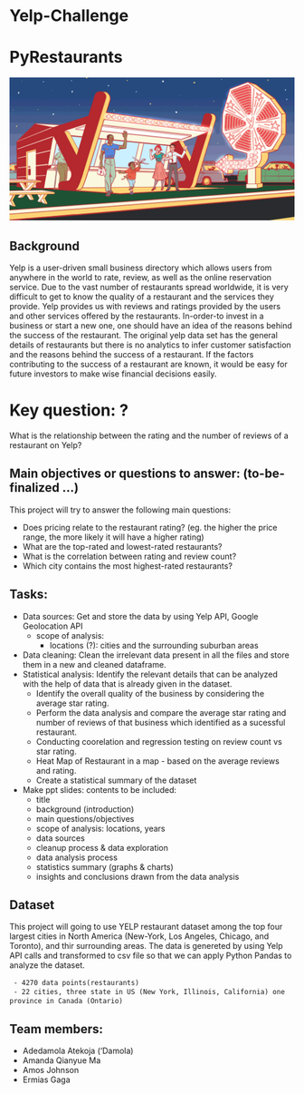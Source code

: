 # Yelp-Challenge 

# PyRestaurants
![Yelp](Images/yelp.gif)
## Background

Yelp is a user-driven small business directory which allows users from anywhere in the world to rate, review, as well as the online reservation service. Due to the vast number of restaurants spread worldwide, it is very difficult to get to know the quality of a restaurant and the services they provide. Yelp provides us with reviews and ratings provided by the users and other services offered by the restaurants. In-order-to invest in a business or start a new one, one should have an idea of the reasons behind the success of the restaurant. The original yelp data set has the general details of restaurants but there is no analytics to infer customer satisfaction and the reasons behind the success of a restaurant. If the factors contributing to the success of a restaurant are known, it would be easy for future investors to make wise financial decisions easily. 

# Key question: ?
What is the relationship between the rating and the number of reviews of a restaurant on Yelp?

## Main objectives or questions to answer: (to-be-finalized ...)
 This project will try to answer the following main questions:
* Does pricing relate to the restaurant rating? (eg. the higher the price range, the more likely it will have a higher rating)
* What are the top-rated and lowest-rated restaurants?
* What is the correlation between rating and review count?
* Which city contains the most highest-rated restaurants?

## Tasks:
* Data sources: Get and store the data by using Yelp API, Google Geolocation API
  * scope of analysis: 
   	- locations (?): cities and the surrounding suburban areas
* Data cleaning: Clean the irrelevant data present in all the files and store them in a new and cleaned dataframe.
* Statistical analysis: Identify the relevant details that can be analyzed with the help of data that is already given in the dataset.
  * Identify the overall quality of the business by considering the average star rating.
  * Perform the data analysis and compare the average star rating and number of reviews of that business which identified as a sucessful restaurant.
  * Conducting coorelation and regression testing on review count vs star rating. 
  * Heat Map of Restaurant in a map - based on the average reviews and rating.
  * Create a statistical summary of the dataset
* Make ppt slides: contents to be included:
	 - title
	 - background (introduction)
 	 - main questions/objectives
	 - scope of analysis: locations, years
 	 - data sources
 	 - cleanup process & data exploration
 	 - data analysis process
 	 - statistics summary (graphs & charts)
	 - insights and conclusions drawn from the data analysis

## Dataset 
This project will going to use YELP restaurant dataset among the top four largest cities in North America (New-York, Los Angeles, Chicago, and Toronto), and thir surrounding areas. The data is genereted by using Yelp API calls and transformed to csv file so that we can apply Python Pandas to analyze the dataset.
            
     - 4270 data points(restaurants)
     - 22 cities, three state in US (New York, Illinois, California) one province in Canada (Ontario)

## Team members:
 - Adedamola Atekoja (‘Damola)
 - Amanda Qianyue Ma
 - Amos Johnson  
 - Ermias Gaga 


